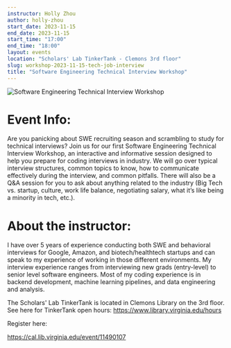 ```yaml
---
instructor: Holly Zhou
author: holly-zhou
start_date: 2023-11-15
end_date: 2023-11-15
start_time: "17:00"
end_time: "18:00"
layout: events
location: "Scholars' Lab TinkerTank - Clemons 3rd floor"
slug: workshop-2023-11-15-tech-job-interview
title: "Software Engineering Technical Interview Workshop"
---
```


![Software Engineering Technical Interview Workshop](/assets/post-media/workshops/resume-genius-72D3z_LfrQA-unsplash.jpg)

# Event Info:
Are you panicking about SWE recruiting season and scrambling to study for technical interviews? Join us for our first Software Engineering Technical Interview Workshop, an interactive and informative session designed to help you prepare for coding interviews in industry. We will go over typical interview structures, common topics to know, how to communicate effectively during the interview, and common pitfalls. There will also be a Q&A session for you to ask about anything related to the industry (Big Tech vs. startup, culture, work life balance, negotiating salary, what it’s like being a minority in tech, etc.). 

# About the instructor:
I have over 5 years of experience conducting both SWE and behavioral interviews for Google, Amazon, and biotech/healthtech startups and can speak to my experience of working in those different environments. My interview experience ranges from interviewing new grads (entry-level) to senior level software engineers. Most of my coding experience is in backend development, machine learning pipelines, and data engineering and analysis.

The Scholars' Lab TinkerTank is located in Clemons Library on the 3rd floor. See here for TinkerTank open hours: <a href="https://www.library.virginia.edu/hours">https://www.library.virginia.edu/hours</a>

Register here:

[https://cal.lib.virginia.edu/event/11490107 ](https://cal.lib.virginia.edu/event/11490107)
